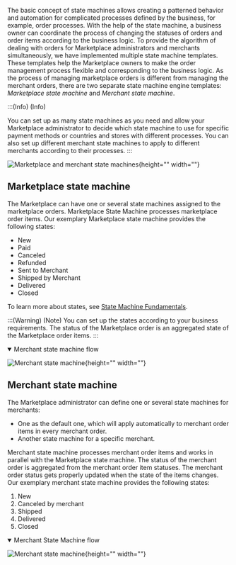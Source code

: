 The basic concept of state machines allows creating a patterned behavior and automation for complicated processes defined by the business, for example, order processes. 
With the help of the state machine, a business owner can coordinate the process of changing the statuses of orders and order items according to the business logic.
To provide the algorithm of dealing with orders for Marketplace administrators and merchants simultaneously, we have implemented multiple state machine templates. These templates help the Marketplace owners to make the order management process flexible and corresponding to the business logic. As the process of managing marketplace orders is different from managing the merchant orders, there are two separate state machine engine templates: *Marketplace state machine* and *Merchant state machine*. 

:::(Info) (Info)

You can set up as many state machines as you need and allow your Marketplace administrator to decide which state machine to use for specific payment methods or countries and stores with different processes. You can also set up different merchant state machines to apply to different merchants according to their processes.
:::

![Marketplace and merchant state machines](https://confluence-connect.gliffy.net/embed/image/01b89c1e-03f6-448a-90f4-982630e5f96a.png?utm_medium=live&utm_source=custom){height="" width=""}

## Marketplace state machine
The Marketplace can have one or several state machines assigned to the marketplace orders. Marketplace State Machine processes marketplace order items. 
Our exemplary Marketplace state machine provides the following states: 

* New
* Paid
* Canceled
* Refunded
* Sent to Merchant
* Shipped by Merchant
* Delivered
* Closed

To learn more about states, see [State Machine Fundamentals](https://documentation.spryker.com/docs/state-machine-cookbook#state-machine-cookbook---part-i---state-machine-fundamentals).

:::(Warning) (Note)
You can set up the states according to your business requirements.
The status of the Marketplace order is an aggregated state of the Marketplace order items.
:::

<details open>
<summary>Merchant state machine flow</summary>

![Merchant state machine](https://spryker.s3.eu-central-1.amazonaws.com/docs/Features/Marketplace/Marketplace+and+Merchant+orders/Marketplace+and+Merchant+State+Machines+feature+overview/marketplace-state-machine.png){height="" width=""}

</details>

## Merchant state machine
The Marketplace administrator can define one or several state machines for merchants:

* One as the default one, which will apply automatically to merchant order items in every merchant order.
* Another state machine for a specific merchant.

Merchant state machine processes merchant order items and works in parallel with the Marketplace state machine.
The status of the merchant order is aggregated from the merchant order item statuses. The merchant order status gets properly updated when the state of the items changes.
Our exemplary merchant state machine provides the following states: 

1. New
2. Canceled by merchant
3. Shipped
4. Delivered
5. Closed

<details open>
<summary>Merchant State Machine flow</summary>

![Merchant state machine](https://spryker.s3.eu-central-1.amazonaws.com/docs/Features/Marketplace/Marketplace+and+Merchant+orders/Marketplace+and+Merchant+State+Machines+feature+overview/merchant-state-machine.png){height="" width=""}

</details>
